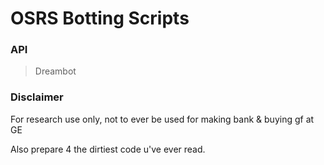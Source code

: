 # OSRS Botting Scripts

### API

> Dreambot

### Disclaimer

For research use only, not to ever be used for making bank & buying gf at GE

Also prepare 4 the dirtiest code u've ever read.
